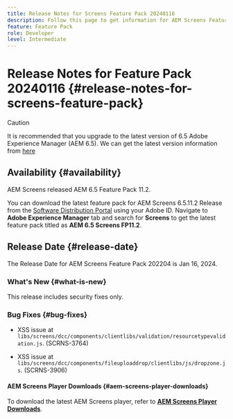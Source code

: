 ```yaml
---
title: Release Notes for Screens Feature Pack 20240116
description: Follow this page to get information for AEM Screens Feature Pack 20240116 released on Jan 16, 2024.
feature: Feature Pack
role: Developer
level: Intermediate
---
```

# Release Notes for Feature Pack 20240116 {#release-notes-for-screens-feature-pack}

 >[!CAUTION]
 >It is recommended that you upgrade to the latest version of 6.5 Adobe Experience Manager (AEM 6.5). We can get the latest version information from [here](https://experienceleague.adobe.com/docs/experience-manager-65/content/release-notes/release-notes.html?lang=en)

## Availability {#availability}

AEM Screens released AEM 6.5 Feature Pack 11.2.

You can download the latest feature pack for AEM Screens 6.5.11.2 Release from the [Software Distribution Portal](https://experience.adobe.com/#/downloads/content/software-distribution/en/aem.html) using your Adobe ID. Navigate to **Adobe Experience Manager** tab and search for **Screens** to get the latest feature pack titled as **AEM 6.5 Screens FP11.2**.

## Release Date {#release-date}

The Release Date for AEM Screens Feature Pack 202204 is Jan 16, 2024.

### What's New {#what-is-new}

This release includes security fixes only.

### Bug Fixes {#bug-fixes}

* XSS issue at `libs/screens/dcc/components/clientlibs/validation/resourcetypevalidation.js`. (SCRNS-3764)

* XSS issue at `libs/screens/dcc/components/fileuploaddrop/clientlibs/js/dropzone.js`. (SCRNS-3906)

#### AEM Screens Player Downloads  {#aem-screens-player-downloads}

To download the latest AEM Screens player, refer to **[AEM Screens Player Downloads](https://download.macromedia.com/screens/index.html)**.
